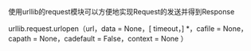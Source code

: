 使用urllib的request模块可以方便地实现Request的发送并得到Response

urllib.request.urlopen（url，data = None，\[ timeout，\] \*，cafile = None，capath = None，cadefault = False，context = None ）



